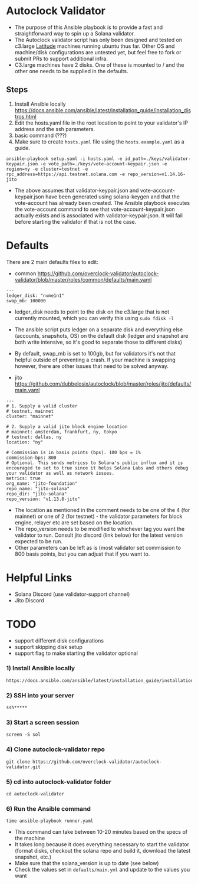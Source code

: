 # Autoclock Validator
* The purpose of this Ansible playbook is to provide a fast and straightforward way to spin up a Solana validator. 
* The Autoclock validator script has only been designed and tested on c3.large [Latitude](https://www.latitude.sh/) machines running ubuntu thus far. Other OS and machine/disk configurations are untested yet, but feel free to fork or submit PRs to support additional infra.
* C3.large machines have 2 disks. One of these is mounted to / and the other one needs to be supplied in the defaults.

## Steps
1) Install Ansible locally https://docs.ansible.com/ansible/latest/installation_guide/installation_distros.html
2) Edit the hosts.yaml file in the root location to point to your validator's IP address and the ssh parameters.
3) basic command (???)
4) Make sure to create `hosts.yaml` file using the `hosts.example.yaml` as a guide.
```
ansible-playbook setup.yaml -i hosts.yaml -e id_path=./keys/validator-keypair.json -e vote_path=./keys/vote-account-keypair.json -e region=ny -e cluster=testnet -e rpc_address=https://api.testnet.solana.com -e repo_version=v1.14.16-jito
```

* The above assumes that validator-keypair.json and vote-account-keypair.json have been generated using solana-keygen and that the vote-account has already been created. The Ansible playbook executes the vote-account command to see that vote-account-keypair.json actually exists and is associated with validator-keypair.json. It will fail before starting the validator if that is not the case.

# Defaults

There are 2 main defaults files to edit: 
* common https://github.com/overclock-validator/autoclock-validator/blob/master/roles/common/defaults/main.yaml
```
---
ledger_disk: "nvme1n1"
swap_mb: 100000
```
* ledger_disk needs to point to the disk on the c3.large that is not currently mounted, which you can verify this using `sudo fdisk -l`
* The ansible script puts ledger on a separate disk and everything else (accounts, snapshots, OS) on the default disk (ledger and snapshot are both write intensive, so it's good to separate those to different disks)
* By default, swap_mb is set to 100gb, but for validators it's not that helpful outside of preventing a crash. If your machine is swapping however, there are other issues that need to be solved anyway.

* jito https://github.com/dubbelosix/autoclock/blob/master/roles/jito/defaults/main.yaml
```
---
# 1. Supply a valid cluster
# testnet, mainnet
cluster: "mainnet"

# 2. Supply a valid jito block engine location
# mainnet: amsterdam, frankfurt, ny, tokyo 
# testnet: dallas, ny
location: "ny"

# Commission is in basis points (bps). 100 bps = 1%
commission-bps: 800
# Optional. This sends metricss to Solana's public influx and it is encouraged to set to true since it helps Solana Labs and others debug your validator as well as network issues.
metrics: true
org_name: "jito-foundation"
repo_name: "jito-solana"
repo_dir: "jito-solana"
repo_version: "v1.13.6-jito"
```
* The location as mentioned in the comment needs to be one of the 4 (for mainnet) or one of 2 (for testnet) - the validator parameters for block engine, relayer etc are set based on the location.
* The repo_version needs to be modified to whichever tag you want the validator to run. Consult jito discord (link below) for the latest version expected to be run.
* Other parameters can be left as is (most validator set commission to 800 basis points, but you can adjust that if you want to.

# Helpful Links
* Solana Discord (use validator-support channel)
* Jito Discord

# TODO
* support different disk configurations
* support skipping disk setup
* support flag to make starting the validator optional

### 1) Install Ansible locally
```
https://docs.ansible.com/ansible/latest/installation_guide/installation_distros.html
```

### 2) SSH into your server
```
ssh*****
```

### 3) Start a screen session
```
screen -S sol
```

### 4) Clone autoclock-validator repo
```
git clone https://github.com/overclock-validator/autoclock-validator.git
```

### 5) cd into autoclock-validator folder
```
cd autoclock-validator
```

### 6) Run the Ansible command
```
time ansible-playbook runner.yaml
```
- This command can take between 10-20 minutes based on the specs of the machine
- It takes long because it does everything necessary to start the validator (format disks, checkout the solana repo and build it, download the latest snapshot, etc.)
- Make sure that the solana_version is up to date (see below)
- Check the values set in `defaults/main.yml` and update to the values you want
